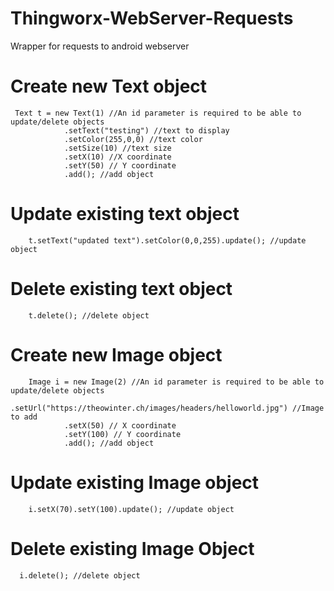 # Thingworx-WebServer-Requests
Wrapper for requests to android webserver

# Create new Text object

     Text t = new Text(1) //An id parameter is required to be able to update/delete objects
                .setText("testing") //text to display
                .setColor(255,0,0) //text color
                .setSize(10) //text size
                .setX(10) //X coordinate
                .setY(50) // Y coordinate
                .add(); //add object

# Update existing text object

        t.setText("updated text").setColor(0,0,255).update(); //update object

# Delete existing text object

        t.delete(); //delete object

# Create new Image object

        Image i = new Image(2) //An id parameter is required to be able to update/delete objects
                .setUrl("https://theowinter.ch/images/headers/helloworld.jpg") //Image to add
                .setX(50) // X coordinate
                .setY(100) // Y coordinate
                .add(); //add object

# Update existing Image object

        i.setX(70).setY(100).update(); //update object

# Delete existing Image Object

      i.delete(); //delete object
